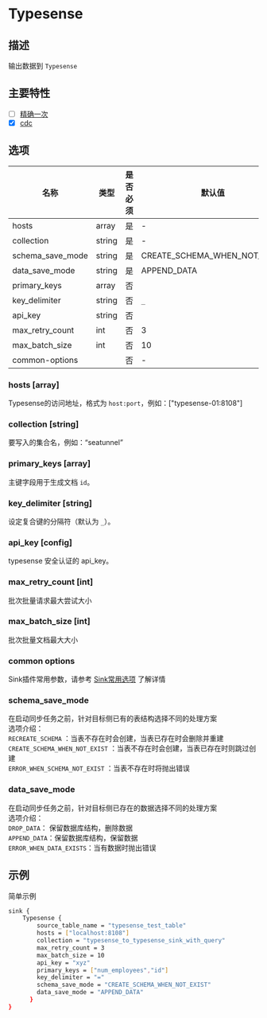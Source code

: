 # Typesense

## 描述

输出数据到 `Typesense`

## 主要特性

- [ ] [精确一次](../../concept/connector-v2-features.md)
- [x] [cdc](../../concept/connector-v2-features.md)

## 选项

|        名称        |   类型   | 是否必须 |             默认值              |
|------------------|--------|------|------------------------------|
| hosts            | array  | 是    | -                            |
| collection       | string | 是    | -                            |
| schema_save_mode | string | 是    | CREATE_SCHEMA_WHEN_NOT_EXIST |
| data_save_mode   | string | 是    | APPEND_DATA                  |
| primary_keys     | array  | 否    |                              |
| key_delimiter    | string | 否    | `_`                          |
| api_key          | string | 否    |                              |
| max_retry_count  | int    | 否    | 3                            |
| max_batch_size   | int    | 否    | 10                           |
| common-options   |        | 否    | -                            |

### hosts [array]

Typesense的访问地址，格式为 `host:port`，例如：["typesense-01:8108"]

### collection [string]

要写入的集合名，例如：“seatunnel”

### primary_keys [array]

主键字段用于生成文档 `id`。

### key_delimiter [string]

设定复合键的分隔符（默认为 `_`）。

### api_key [config]

typesense 安全认证的 api_key。

### max_retry_count [int]

批次批量请求最大尝试大小

### max_batch_size [int]

批次批量文档最大大小

### common options

Sink插件常用参数，请参考 [Sink常用选项](common-options.md) 了解详情

### schema_save_mode

在启动同步任务之前，针对目标侧已有的表结构选择不同的处理方案<br/>
选项介绍：<br/>
`RECREATE_SCHEMA` ：当表不存在时会创建，当表已存在时会删除并重建<br/>
`CREATE_SCHEMA_WHEN_NOT_EXIST` ：当表不存在时会创建，当表已存在时则跳过创建<br/>
`ERROR_WHEN_SCHEMA_NOT_EXIST` ：当表不存在时将抛出错误<br/>

### data_save_mode

在启动同步任务之前，针对目标侧已存在的数据选择不同的处理方案<br/>
选项介绍：<br/>
`DROP_DATA`： 保留数据库结构，删除数据<br/>
`APPEND_DATA`：保留数据库结构，保留数据<br/>
`ERROR_WHEN_DATA_EXISTS`：当有数据时抛出错误<br/>

## 示例

简单示例

```bash
sink {
    Typesense {
        source_table_name = "typesense_test_table"
        hosts = ["localhost:8108"]
        collection = "typesense_to_typesense_sink_with_query"
        max_retry_count = 3
        max_batch_size = 10
        api_key = "xyz"
        primary_keys = ["num_employees","id"]
        key_delimiter = "="
        schema_save_mode = "CREATE_SCHEMA_WHEN_NOT_EXIST"
        data_save_mode = "APPEND_DATA"
      }
}
```

